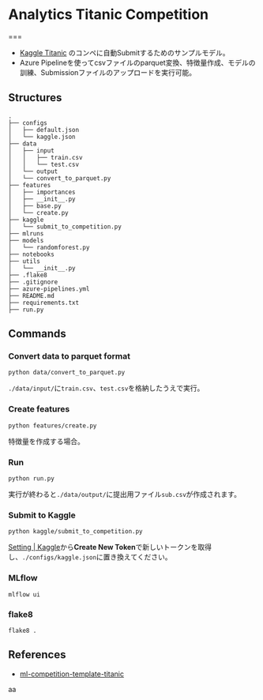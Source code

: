 # Analytics Titanic Competition
===
- [Kaggle Titanic](https://www.kaggle.com/competitions/first-competition-titanic) のコンペに自動Submitするためのサンプルモデル。
- Azure Pipelineを使ってcsvファイルのparquet変換、特徴量作成、モデルの訓練、Submissionファイルのアップロードを実行可能。

## Structures
```
.
├── configs
│   ├── default.json
│   └── kaggle.json
├── data
│   ├── input
│   │   ├── train.csv
│   │   └── test.csv
│   └── output
│   └── convert_to_parquet.py
├── features
│   ├── importances
│   ├── __init__.py
│   ├── base.py
│   └── create.py
├── kaggle
│   └── submit_to_competition.py
├── mlruns
├── models
│   └── randomforest.py
├── notebooks
├── utils
│   └── __init__.py
├── .flake8
├── .gitignore
├── azure-pipelines.yml
├── README.md
├── requirements.txt
├── run.py
```
## Commands


### Convert data to parquet format 

```
python data/convert_to_parquet.py
```
`./data/input/`に`train.csv`、`test.csv`を格納したうえで実行。

### Create features

```
python features/create.py
```
特徴量を作成する場合。

### Run

```
python run.py
```
実行が終わると`./data/output/`に提出用ファイル`sub.csv`が作成されます。

### Submit to Kaggle

```
python kaggle/submit_to_competition.py
```
[Setting | Kaggle](https://www.kaggle.com/settings)から**Create New Token**で新しいトークンを取得し、`./configs/kaggle.json`に置き換えてください。

### MLflow

```
mlflow ui
```

### flake8

```
flake8 .
```

## References
- [ml-competition-template-titanic](https://github.com/upura/ml-competition-template-titanic)


aa